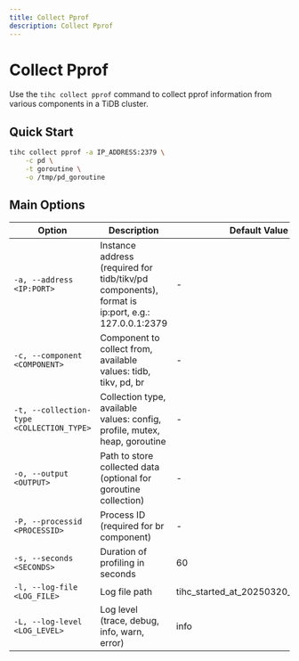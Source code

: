 ```yaml
---
title: Collect Pprof
description: Collect Pprof
---
```


# Collect Pprof

Use the `tihc collect pprof` command to collect pprof information from various components in a TiDB cluster.

## Quick Start

```bash
tihc collect pprof -a IP_ADDRESS:2379 \
    -c pd \
    -t goroutine \
    -o /tmp/pd_goroutine
```

## Main Options

| Option | Description | Default Value |
|--------|-------------|---------------|
| `-a, --address <IP:PORT>` | Instance address (required for tidb/tikv/pd components), format is ip:port, e.g.: 127.0.0.1:2379 | - |
| `-c, --component <COMPONENT>` | Component to collect from, available values: tidb, tikv, pd, br | - |
| `-t, --collection-type <COLLECTION_TYPE>` | Collection type, available values: config, profile, mutex, heap, goroutine | - |
| `-o, --output <OUTPUT>` | Path to store collected data (optional for goroutine collection) | - |
| `-P, --processid <PROCESSID>` | Process ID (required for br component) | - |
| `-s, --seconds <SECONDS>` | Duration of profiling in seconds | 60 |
| `-l, --log-file <LOG_FILE>` | Log file path | tihc_started_at_20250320_143949.log |
| `-L, --log-level <LOG_LEVEL>` | Log level (trace, debug, info, warn, error) | info |
